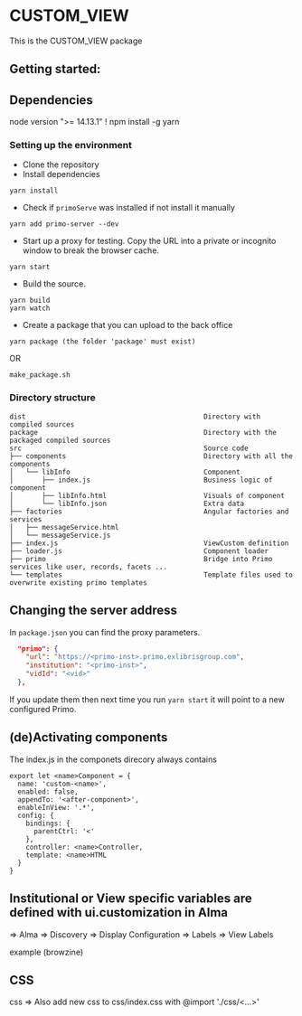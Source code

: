 # CUSTOM_VIEW
This is the CUSTOM_VIEW package 
## Getting started:
## Dependencies
node version ">= 14.13.1" !
npm install -g yarn

### Setting up the environment
- Clone the repository
- Install dependencies
```
yarn install
```
- Check if ```primoServe``` was installed if not install it manually
```
yarn add primo-server --dev
```
- Start up a proxy for testing. Copy the URL into a private or incognito window to break the browser cache.
```
yarn start
```
- Build the source. 
```
yarn build
yarn watch
```
- Create a package that you can upload to the back office 
```
yarn package (the folder 'package' must exist)
```
OR
```
make_package.sh
```

### Directory structure
```
dist                                            Directory with compiled sources
package                                         Directory with the packaged compiled sources
src                                             Source code
├── components                                  Directory with all the components                 
│   └── libInfo                                 Component
│       ├── index.js                            Business logic of component
│       ├── libInfo.html                        Visuals of component
│       └── libInfo.json                        Extra data
├── factories                                   Angular factories and services
│   ├── messageService.html
│   └── messageService.js
├── index.js                                    ViewCustom definition
├── loader.js                                   Component loader
├── primo                                       Bridge into Primo services like user, records, facets ...
└── templates                                   Template files used to overwrite existing primo templates
```
## Changing the server address

In ```package.json``` you can find the proxy parameters. 
```json
  "primo": {
    "url": "https://<primo-inst>.primo.exlibrisgroup.com",
    "institution": "<primo-inst>",
    "vidId": "<vid>"
  },
```
If you update them then next time you run ```yarn start``` it will point to a new configured Primo. 


## (de)Activating components
The index.js in the componets direcory always contains
```
export let <name>Component = {
  name: 'custom-<name>',  
  enabled: false,
  appendTo: '<after-component>',
  enableInView: '.*',
  config: {  
    bindings: {
      parentCtrl: '<'
    },
    controller: <name>Controller,
    template: <name>HTML
  }
}
```
## Institutional or View specific variables are defined with ui.customization in Alma
=> Alma => Discovery => Display Configuration => Labels => View Labels

example (browzine)
## CSS 
css => Also add new css to css/index.css with @import './css/<...>'

